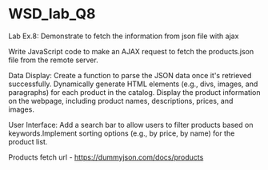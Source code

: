 # WSD_lab_Q8

Lab Ex.8: Demonstrate to fetch the information from json file with ajax

Write JavaScript code to make an AJAX request to fetch the products.json file from the remote server.

Data Display:
Create a function to parse the JSON data once it's retrieved successfully.
Dynamically generate HTML elements (e.g., divs, images, and paragraphs) for each product in the catalog.
Display the product information on the webpage, including product names, descriptions, prices, and images.

User Interface:
Add a search bar to allow users to filter products based on keywords.Implement sorting options (e.g., by price, by name) for the product list.

Products fetch url - https://dummyjson.com/docs/products
